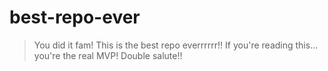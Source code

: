 # best-repo-ever
> You did it fam! This is the best repo everrrrrr!!
> If you're reading this... you're the real MVP! Double salute!!